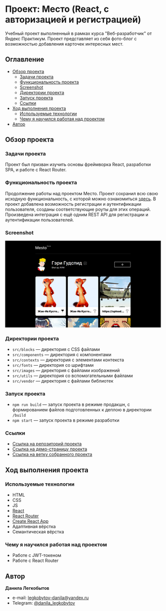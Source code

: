 # Проект: Место (React, с авторизацией и регистрацией)

Учебный проект выполненный в рамках курса "Веб-разработчик" от Яндекс Практикум. Проект представляет из себя фото-блог с возможностью добавления карточек интересных мест.

## Оглавление

- [Обзор проекта](#обзор-проекта)
  - [Задачи проекта](#задачи-проекта)
  - [Функциональность проекта](#функциональность-проекта)
  - [Screenshot](#screenshot)
  - [Директории проекта](#директории-проекта)
  - [Запуск проекта](#запуск-проекта)
  - [Ссылки](#ссылки)
- [Ход выполнения проекта](#ход-выполнения-проекта)
  - [Используемые технологии](#используемые-технологии)
  - [Чему я научился работая над проектом](#чему-я-научился-работая-над-проектом)
- [Автор](#автор)

## Обзор проекта

### Задачи проекта

Проект был призван изучить основы фреймворка React, разработки SPA, и работе с React Router.

### Функциональность проекта

Продолжение работы над проектом Место. Проект сохранил всю свою исходную функциональность, с которой можно ознакомиться [здесь](https://github.com/Bjorn86/mesto-react). В проект добавлена возможность регистрации и аутентификации пользователя, созданы соответствующие роуты для этих операций. Произведена интеграция с ещё одним REST API для регистрации и аутентификации пользователей.

### Screenshot

![Desktop screenshot](./screenshot/mesto_1.png)

### Директории проекта

- `src/blocks` — директория с CSS файлами
- `src/components` — директория с компонентами
- `src/contexts` — директория с элементами контекста
- `src/fonts` — директория со шрифтами
- `src/images` — директория с файлами изображений
- `src/utils` — директория со вспомогательными файлами
- `src/vendor` — директория с файлами библиотек

### Запуск проекта

- `npm run build` — запуск проекта в режиме продакшн, с формированием файлов подготовленных к деплою в директории `/build`
- `npm start` — запуск проекта в режиме разработки

### Ссылки

- [Ссылка на репозиторий проекта](https://github.com/Bjorn86/react-mesto-auth)
- [Ссылка на демо-страницу проекта](https://bjorn86.github.io/react-mesto-auth/)
- [Ссылка на ветку собранного проекта](https://github.com/Bjorn86/react-mesto-auth/tree/gh-pages)

## Ход выполнения проекта

### Используемые технологии

- HTML
- CSS
- JS
- [React](https://react.dev/)
- [React Router](https://reactrouter.com/en/main)
- [Create React App](https://create-react-app.dev/)
- Адаптивная вёрстка
- Семантическая вёрстка

### Чему я научился работая над проектом

- Работе с JWT-токеном
- Работе с React Router

## Автор

**Данила Легкобытов**

- e-mail: [legkobytov-danila@yandex.ru](mailto:legkobytov-danila@yandex.ru)
- Telegram: [@danila_legkobytov](https://t.me/danila_legkobytov)
